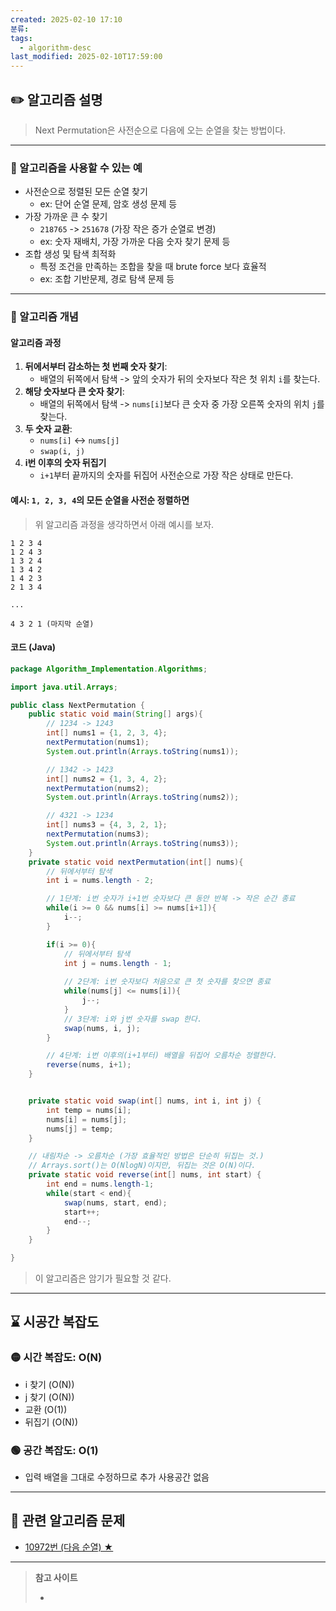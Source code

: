 ```yaml
---
created: 2025-02-10 17:10
분류: 
tags:
  - algorithm-desc
last_modified: 2025-02-10T17:59:00
---
```

## ✏️ 알고리즘 설명
> Next Permutation은 사전순으로 다음에 오는 순열을 찾는 방법이다.
---
### 🍪 알고리즘을 사용할 수 있는 예
- 사전순으로 정렬된 모든 순열 찾기
	- ex: 단어 순열 문제, 암호 생성 문제 등
- 가장 가까운 큰 수 찾기
	- `218765` -> `251678` (가장 작은 증가 순열로 변경)
	- ex: 숫자 재배치, 가장 가까운 다음 숫자 찾기 문제 등
- 조합 생성 및 탐색 최적화
	- 특정 조건을 만족하는 조합을 찾을 때 brute force 보다 효율적
	- ex: 조합 기반문제, 경로 탐색 문제 등
---
### 🍪 알고리즘 개념
#### 알고리즘 과정
1. **뒤에서부터 감소하는 첫 번째 숫자 찾기**:
	- 배열의 뒤쪽에서 탐색 -> 앞의 숫자가 뒤의 숫자보다 작은 첫 위치 `i`를 찾는다.
2. **해당 숫자보다 큰 숫자 찾기**:
	- 배열의 뒤쪽에서 탐색 -> `nums[i]`보다 큰 숫자 중 가장 오른쪽 숫자의 위치 `j`를 찾는다.
3. **두 숫자 교환**: 
	- `nums[i]` <-> `nums[j]`
	- `swap(i, j)`
4. **i번 이후의 숫자 뒤집기**
	- `i+1`부터 끝까지의 숫자를 뒤집어 사전순으로 가장 작은 상태로 만든다.

#### 예시: `1, 2, 3, 4`의 모든 순열을 사전순 정렬하면
> 위 알고리즘 과정을 생각하면서 아래 예시를 보자. 
```
1 2 3 4
1 2 4 3
1 3 2 4
1 3 4 2
1 4 2 3
2 1 3 4

...

4 3 2 1 (마지막 순열)
```

#### 코드 (Java)
```java
package Algorithm_Implementation.Algorithms;

import java.util.Arrays;

public class NextPermutation {
    public static void main(String[] args){
        // 1234 -> 1243
        int[] nums1 = {1, 2, 3, 4};
        nextPermutation(nums1);
        System.out.println(Arrays.toString(nums1));

        // 1342 -> 1423
        int[] nums2 = {1, 3, 4, 2};
        nextPermutation(nums2);
        System.out.println(Arrays.toString(nums2));

        // 4321 -> 1234
        int[] nums3 = {4, 3, 2, 1};
        nextPermutation(nums3);
        System.out.println(Arrays.toString(nums3));
    }
    private static void nextPermutation(int[] nums){
        // 뒤에서부터 탐색
        int i = nums.length - 2;

        // 1단계: i번 숫자가 i+1번 숫자보다 큰 동안 반복 -> 작은 순간 종료
        while(i >= 0 && nums[i] >= nums[i+1]){
            i--;
        }

        if(i >= 0){
            // 뒤에서부터 탐색
            int j = nums.length - 1;
            
            // 2단계: i번 숫자보다 처음으로 큰 첫 숫자를 찾으면 종료
            while(nums[j] <= nums[i]){
                j--;
            }
            // 3단계: i와 j번 숫자를 swap 한다.
            swap(nums, i, j);
        }

        // 4단계: i번 이후의(i+1부터) 배열을 뒤집어 오름차순 정렬한다.
        reverse(nums, i+1);
    }


    private static void swap(int[] nums, int i, int j) {
        int temp = nums[i];
        nums[i] = nums[j];
        nums[j] = temp;
    }

	// 내림차순 -> 오름차순 (가장 효율적인 방법은 단순히 뒤집는 것.)
	// Arrays.sort()는 O(NlogN)이지만, 뒤집는 것은 O(N)이다.
    private static void reverse(int[] nums, int start) {
        int end = nums.length-1;
        while(start < end){
            swap(nums, start, end);
            start++;
            end--;
        }
    }

}	
```

> 이 알고리즘은 암기가 필요할 것 같다.
---
## ⌛ 시공간 복잡도
### 🟡 시간 복잡도: O(N)
- i 찾기 (O(N))
- j 찾기 (O(N))
- 교환 (O(1))
- 뒤집기 (O(N))
### 🟢 공간 복잡도: O(1)
- 입력 배열을 그대로 수정하므로 추가 사용공간 없음

---
## 🔗 관련 알고리즘 문제 
- [10972번 (다음 순열) ★](https://github.com/M1nKyu/Coding-Challenges/blob/main/Baekjoon/%EC%88%98%ED%95%99/10972%EB%B2%88%20(%EB%8B%A4%EC%9D%8C%20%EC%88%9C%EC%97%B4)%20%E2%98%85.md)

---
> **참고 사이트**
> - []()
